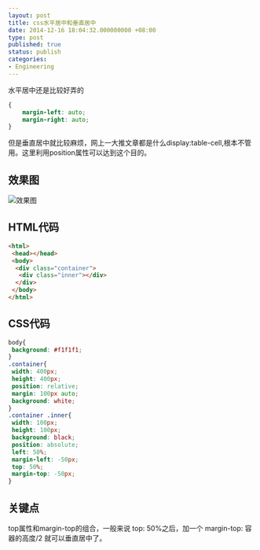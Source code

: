 ```yaml
---
layout: post
title: css水平居中和垂直居中
date: 2014-12-16 18:04:32.000000000 +08:00
type: post
published: true
status: publish
categories:
- Engineering
---
```

水平居中还是比较好弄的

```css
{
    margin-left: auto;
    margin-right: auto;
}
```

但是垂直居中就比较麻烦，网上一大推文章都是什么display:table-cell,根本不管用。这里利用position属性可以达到这个目的。
## 效果图
![效果图](https://og5r5kasb.qnssl.com/wp-content/uploads/2014/12/16541418724107.png)
## HTML代码

```html
<html>
 <head></head>
 <body> 
  <div class="container"> 
   <div class="inner"></div> 
  </div> 
 </body>
</html>
```

## CSS代码

```css
body{
 background: #f1f1f1;
}
.container{
 width: 400px;
 height: 400px;
 position: relative;
 margin: 100px auto;
 background: white;
}
.container .inner{
 width: 100px;
 height: 100px;
 background: black;
 position: absolute;
 left: 50%;
 margin-left: -50px;
 top: 50%;
 margin-top: -50px;
}
```

## 关键点
top属性和margin-top的组合，一般来说 top: 50%之后，加一个 margin-top: 容器的高度/2 就可以垂直居中了。